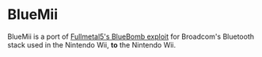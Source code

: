 # BlueMii

BlueMii is a port of [Fullmetal5's BlueBomb exploit](https://github.com/Fullmetal5/bluebomb) for Broadcom's Bluetooth stack used in the Nintendo Wii, **to** the Nintendo Wii.
